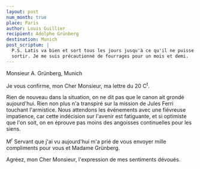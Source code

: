 ```yaml
---
layout: post
num_month: true
place: Paris
author: Louis Guillier
recipient: Adolphe Grünberg
destination: Munich
post_scriptum: |
  P.S. Latis va bien et sort tous les jours jusqu'à ce qu'il ne puisse plus
  sortir. Je me suis précautionné de fourrages pour un mois et demi.
---
```


Monsieur A. Grünberg, Munich


Je vous confirme, mon Cher Monsieur, ma lettre du 20 C<sup>t</sup>.

Rien de nouveau dans la situation, on ne dit pas que le canon ait grondé
aujourd'hui. Rien non plus n'a transpiré sur la mission de Jules Ferri touchant
l'armistice. Nous attendons les événements avec une fiévreuse impatience, car
cette indécision sur l'avenir est fatiguante, et si optimiste que l'on soit, on
en éprouve pas moins des angoisses continuelles pour les siens.

M<sup>r</sup> Servant que j'ai vu aujourd'hui m'a prié de vous envoyer mille compliments
pour vous et Madame Grünberg.

Agréez, mon Cher Monsieur, l'expression de mes sentiments dévoués.

